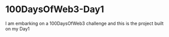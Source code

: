 # 100DaysOfWeb3-Day1
I am embarking on a 100DaysOfWeb3 challenge and this is the project built on my Day1
